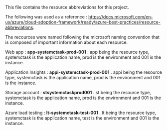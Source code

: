 This file contains the resource abbreviations for this project. 

The following was used as a reference : https://docs.microsoft.com/en-us/azure/cloud-adoption-framework/ready/azure-best-practices/resource-abbreviations.

The recources were named following the microsoft naming convention that is composed of important information about each resource.

Web app : **app-systemctask-prod-001** . app being the resource type, systemctask is the application name, prod is the environment and 001 is the instance.

Application Insights : **appi-systemctask-prod-001** . appi being the resource type, systemctask is the application name, prod is the environment and 001 is the instance.

Storage account : **stsystemctaskprod001** . st being the resource type, systemctask is the application name, prod is the environment and 001 is the instance.

Azure load testing : **lt-systemctask-test-001** . lt being the resource type, systemctask is the application name, test is the environment and 001 is the instance.

